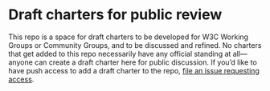 # Draft charters for public review
This repo is a space for draft charters to be developed for W3C Working
Groups or Community Groups, and to be discussed and refined. No charters that
get added to this repo necessarily have any official standing at all—anyone
can create a draft charter here for public discussion. If you’d like to have
push access to add a draft charter to the repo,
[file an issue requesting access](https://github.com/w3c/charter-drafts/issues).
